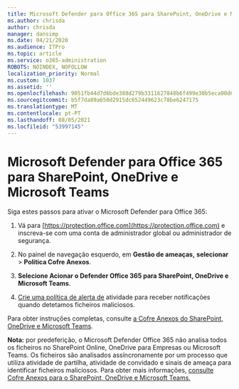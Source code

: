 ```yaml
---
title: Microsoft Defender para Office 365 para SharePoint, OneDrive e Microsoft Teams
ms.author: chrisda
author: chrisda
manager: dansimp
ms.date: 04/21/2020
ms.audience: ITPro
ms.topic: article
ms.service: o365-administration
ROBOTS: NOINDEX, NOFOLLOW
localization_priority: Normal
ms.custom: 1037
ms.assetid: ''
ms.openlocfilehash: 9051fb44d7d6bde388d279b3311627848b6f499e30b5eca00d6a47cef105fb77
ms.sourcegitcommit: b5f7da89a650d2915dc652449623c78be6247175
ms.translationtype: MT
ms.contentlocale: pt-PT
ms.lasthandoff: 08/05/2021
ms.locfileid: "53997145"
---
```

# <a name="microsoft-defender-for-office-365-for-sharepoint-onedrive-and-microsoft-teams"></a>Microsoft Defender para Office 365 para SharePoint, OneDrive e Microsoft Teams

Siga estes passos para ativar o Microsoft Defender para Office 365:

1. Vá para [https://protection.office.com](https://protection.office.com) e inscreva-se com uma conta de administrador global ou administrador de segurança.

2. No painel de navegação esquerdo, em **Gestão de ameaças,** **selecionar** \> **Política Cofre Anexos**.

3. **Selecione Acionar o Defender Office 365 para SharePoint, OneDrive e Microsoft Teams**.

4. [Crie uma política de alerta de](/microsoft-365/compliance/create-activity-alerts) atividade para receber notificações quando detetamos ficheiros maliciosos.

Para obter instruções completas, consulte [a Cofre Anexos do SharePoint, OneDrive e Microsoft Teams](/microsoft-365/security/office-365-security/turn-on-atp-for-spo-odb-and-teams).

**Nota:** por predeferição, o Microsoft Defender Office 365 não analisa todos os ficheiros no SharePoint Online, OneDrive para Empresas ou Microsoft Teams. Os ficheiros são analisados assíncronamente por um processo que utiliza atividade de partilha, atividade de convidado e sinais de ameaça para identificar ficheiros maliciosos. Para obter mais informações, [consulte Cofre Anexos para o SharePoint, OneDrive e Microsoft Teams.](/microsoft-365/security/office-365-security/atp-for-spo-odb-and-teams)
